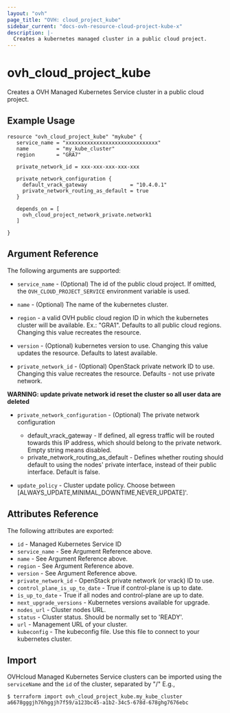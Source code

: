 ```yaml
---
layout: "ovh"
page_title: "OVH: cloud_project_kube"
sidebar_current: "docs-ovh-resource-cloud-project-kube-x"
description: |-
  Creates a kubernetes managed cluster in a public cloud project.
---
```


# ovh_cloud_project_kube

Creates a OVH Managed Kubernetes Service cluster in a public cloud project.

## Example Usage

```hcl
resource "ovh_cloud_project_kube" "mykube" {
   service_name = "xxxxxxxxxxxxxxxxxxxxxxxxxxxxxx"
   name         = "my_kube_cluster"
   region       = "GRA7"
   
   private_network_id = xxx-xxx-xxx-xxx-xxx

   private_network_configuration {
     default_vrack_gateway              = "10.4.0.1"
     private_network_routing_as_default = true
   }

   depends_on = [
     ovh_cloud_project_network_private.network1
   ]
     
}
```

## Argument Reference

The following arguments are supported:

* `service_name` - (Optional) The id of the public cloud project. If omitted,
    the `OVH_CLOUD_PROJECT_SERVICE` environment variable is used.

* `name` - (Optional) The name of the kubernetes cluster.

* `region` - a valid OVH public cloud region ID in which the kubernetes
   cluster will be available. Ex.: "GRA1". Defaults to all public cloud regions.
   Changing this value recreates the resource.

* `version` - (Optional) kubernetes version to use.
   Changing this value updates the resource. Defaults to latest available.

* `private_network_id` - (Optional) OpenStack private network ID to use.
   Changing this value recreates the resource. Defaults - not use private network.
   
   
**WARNING: update private network id reset the cluster so all user data are deleted**

* `private_network_configuration` - (Optional) The private network configuration
  * default_vrack_gateway - If defined, all egress traffic will be routed towards this IP address, which should belong to the private network. Empty string means disabled.
  * private_network_routing_as_default - Defines whether routing should default to using the nodes' private interface, instead of their public interface. Default is false.

* `update_policy` - Cluster update policy. Choose between [ALWAYS_UPDATE,MINIMAL_DOWNTIME,NEVER_UPDATE]'.

## Attributes Reference

The following attributes are exported:

* `id` - Managed Kubernetes Service ID
* `service_name` - See Argument Reference above.
* `name` - See Argument Reference above.
* `region` - See Argument Reference above.
* `version` - See Argument Reference above.
* `private_network_id` - OpenStack private network (or vrack) ID to use.
* `control_plane_is_up_to_date` - True if control-plane is up to date.
* `is_up_to_date` - True if all nodes and control-plane are up to date.
* `next_upgrade_versions` - Kubernetes versions available for upgrade.
* `nodes_url` - Cluster nodes URL.
* `status` - Cluster status. Should be normally set to 'READY'.
* `url` - Management URL of your cluster.
* `kubeconfig` - The kubeconfig file. Use this file to connect to your kubernetes cluster.

## Import

OVHcloud Managed Kubernetes Service clusters can be imported using the `serviceName` and the `id` of the cluster, separated by "/" E.g.,

```
$ terraform import ovh_cloud_project_kube.my_kube_cluster a6678gggjh76hggjh7f59/a123bc45-a1b2-34c5-678d-678ghg7676ebc
```
